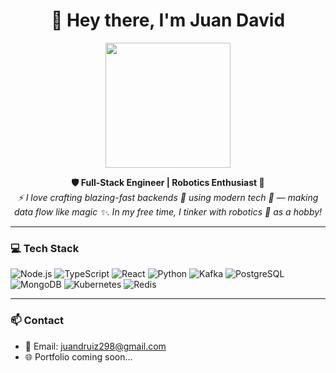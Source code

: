 <h1 align="center">👋 Hey there, I'm Juan David</h1>

<p align="center">
  <img src="https://media.tenor.com/a7z-Ly1LjRwAAAAC/shaman-king-anna.gif" width="200"/>
</p>

<p align="center">
  <b>🛡️ Full-Stack Engineer | Robotics Enthusiast 🤖</b><br/>
  <i>⚡ I love crafting blazing-fast backends 🚀 using modern tech 🧠 — making data flow like magic ✨. In my free time, I tinker with robotics 🤖 as a hobby!</i>
</p>

---

### 💻 Tech Stack

![Node.js](https://img.shields.io/badge/Node.js-339933?style=for-the-badge&logo=nodedotjs&logoColor=white)
![TypeScript](https://img.shields.io/badge/TypeScript-3178C6?style=for-the-badge&logo=typescript&logoColor=white)
![React](https://img.shields.io/badge/React-20232A?style=for-the-badge&logo=react&logoColor=61DAFB)
![Python](https://img.shields.io/badge/Python-3776AB?style=for-the-badge&logo=python&logoColor=white)
![Kafka](https://img.shields.io/badge/Kafka-231F20?style=for-the-badge&logo=apachekafka&logoColor=white)
![PostgreSQL](https://img.shields.io/badge/PostgreSQL-4169E1?style=for-the-badge&logo=postgresql&logoColor=white)
![MongoDB](https://img.shields.io/badge/MongoDB-4EA94B?style=for-the-badge&logo=mongodb&logoColor=white)
![Kubernetes](https://img.shields.io/badge/Kubernetes-326CE5?style=for-the-badge&logo=kubernetes&logoColor=white)
![Redis](https://img.shields.io/badge/Redis-DC382D?style=for-the-badge&logo=redis&logoColor=white)

---

### 📫 Contact

- 💌 Email: juandruiz298@gmail.com
- 🌐 Portfolio coming soon...
